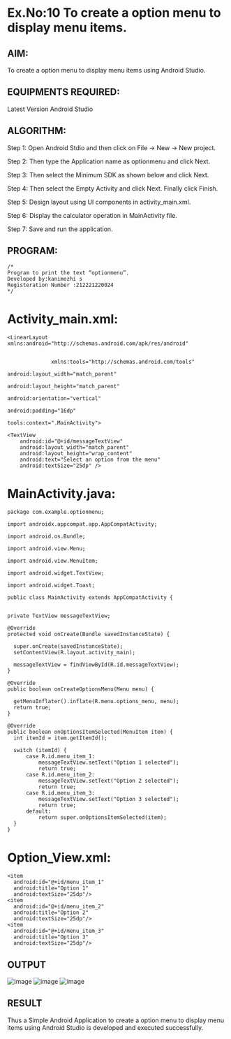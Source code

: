 # Ex.No:10 To create a option menu to display menu items.

## AIM:
To create a option menu to display menu items using Android Studio.

## EQUIPMENTS REQUIRED:
Latest Version Android Studio

## ALGORITHM:
Step 1: Open Android Stdio and then click on File -> New -> New project.

Step 2: Then type the Application name as optionmenu and click Next.

Step 3: Then select the Minimum SDK as shown below and click Next.

Step 4: Then select the Empty Activity and click Next. Finally click Finish.

Step 5: Design layout using UI components in activity_main.xml.

Step 6: Display the calculator operation in MainActivity file.

Step 7: Save and run the application.


## PROGRAM:
```
/*
Program to print the text “optionmenu”.
Developed by:kanimozhi s
Registeration Number :212221220024
*/
```
# Activity_main.xml:
~~~
<LinearLayout xmlns:android="http://schemas.android.com/apk/res/android"


              xmlns:tools="http://schemas.android.com/tools"
          
android:layout_width="match_parent"
          
android:layout_height="match_parent"
          
android:orientation="vertical"
          
android:padding="16dp"
          
tools:context=".MainActivity">

<TextView
    android:id="@+id/messageTextView"
    android:layout_width="match_parent"
    android:layout_height="wrap_content"
    android:text="Select an option from the menu"
    android:textSize="25dp" />
~~~
# MainActivity.java:
~~~
package com.example.optionmenu;

import androidx.appcompat.app.AppCompatActivity;

import android.os.Bundle;

import android.view.Menu;

import android.view.MenuItem;

import android.widget.TextView;

import android.widget.Toast;

public class MainActivity extends AppCompatActivity {


private TextView messageTextView;

@Override
protected void onCreate(Bundle savedInstanceState) {

  super.onCreate(savedInstanceState);
  setContentView(R.layout.activity_main);

  messageTextView = findViewById(R.id.messageTextView);
}

@Override
public boolean onCreateOptionsMenu(Menu menu) {

  getMenuInflater().inflate(R.menu.options_menu, menu);
  return true;
}

@Override
public boolean onOptionsItemSelected(MenuItem item) {
  int itemId = item.getItemId();

  switch (itemId) {
      case R.id.menu_item_1:
          messageTextView.setText("Option 1 selected");
          return true;
      case R.id.menu_item_2:
          messageTextView.setText("Option 2 selected");
          return true;
      case R.id.menu_item_3:
          messageTextView.setText("Option 3 selected");
          return true;
      default:
          return super.onOptionsItemSelected(item);
  }
}
~~~
# Option_View.xml:
~~~
<item
  android:id="@+id/menu_item_1"
  android:title="Option 1"
  android:textSize="25dp"/>
<item
  android:id="@+id/menu_item_2"
  android:title="Option 2"
  android:textSize="25dp"/>
<item
  android:id="@+id/menu_item_3"
  android:title="Option 3"
  android:textSize="25dp"/>
~~~

## OUTPUT
![image](https://github.com/Kani-004/Mobile-Application-Development/assets/129577149/3ca8e22b-5150-4488-b1b3-f75e1ee65eb7)
![image](https://github.com/Kani-004/Mobile-Application-Development/assets/129577149/26c522bb-8afc-4b61-9043-21a1540bdf9a)
![image](https://github.com/Kani-004/Mobile-Application-Development/assets/129577149/d025437e-964e-424f-b308-ef0fc79e3bc9)

## RESULT
Thus a Simple Android Application to create a option menu to display menu items using Android Studio is developed and executed successfully.


